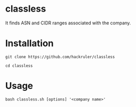# classless

It finds ASN and CIDR ranges associated with the company.

# Installation

`git clone https://github.com/hackruler/classless`

`cd classless` 

# Usage

`bash classless.sh [options] '<company name>'`

